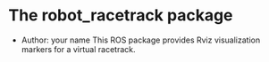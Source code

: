 # The robot_racetrack package
- Author: your name
This ROS package provides Rviz visualization markers for a virtual racetrack.
